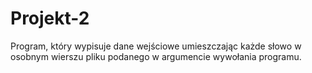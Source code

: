 # Projekt-2
Program, który wypisuje dane wejściowe umieszczając każde słowo w
osobnym wierszu pliku podanego w argumencie wywołania programu.
